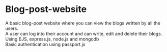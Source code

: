# Blog-post-website

A basic blog-post website where you can view the blogs written by all the users. <br />
A user can log into their account and can write, edit and delete their blogs. <br />
Using EJS, express.js, node.js and mongodb <br />
Basic authentication using passport.js <br />
